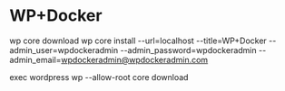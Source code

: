 # WP+Docker

wp core download
wp core install --url=localhost --title=WP+Docker --admin_user=wpdockeradmin --admin_password=wpdockeradmin --admin_email=wpdockeradmin@wpdockeradmin.com

exec wordpress wp --allow-root core download
